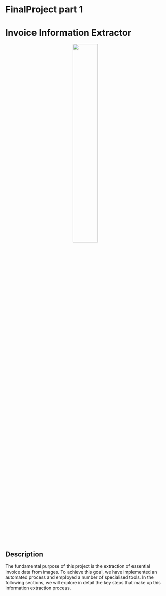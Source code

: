 # FinalProject part 1

# Invoice Information Extractor

<div align="center">
  <img src="https://i.postimg.cc/R0Fk2T95/machine-Learning.jpg" width="40%">
</div>

## Description
The fundamental purpose of this project is the extraction of essential invoice data from images. To achieve this goal, we have implemented an automated process and employed a number of specialised tools. 
In the following sections, we will explore in detail the key steps that make up this information extraction process.
